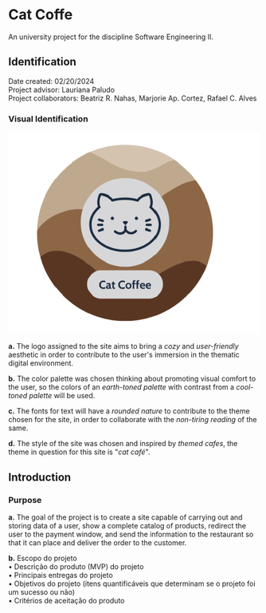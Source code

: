 # Cat Coffe
An university project for the discipline Software Engineering II.

## Identification
Date created: 02/20/2024     
Project advisor: Lauriana Paludo                                                    
Project collaborators: Beatriz R. Nahas, Marjorie Ap. Cortez, Rafael C. Alves

### Visual Identification
![Website logo](Images/cat_coffe-logo.png)

**a.** The logo assigned to the site aims to bring a _cozy_ and _user-friendly_ 
aesthetic in order to contribute to the user's immersion in the thematic digital 
environment.

**b.** The color palette was chosen thinking about promoting visual comfort to the 
user, so the colors of an _earth-toned palette_ with contrast from a _cool-toned palette_ 
will be used.

**c.** The fonts for text will have a _rounded nature_ to contribute to the theme 
chosen for the site, in order to collaborate with the _non-tiring reading_ of the 
same.

**d.** The style of the site was chosen and inspired by _themed cafes_, the theme 
in question for this site is "_cat café_".

## Introduction

### Purpose
**a.** The goal of the project is to create a site capable of carrying out and storing 
data of a user, show a complete catalog of products, redirect the user to the payment 
window, and send the information to the restaurant so that it can place and deliver 
the order to the customer.          

**b.** Escopo do projeto     
        • Descrição do produto (MVP) do projeto     
        • Principais entregas do projeto     
        • Objetivos do projeto (itens quantificáveis que determinam se o projeto foi um sucesso ou não)     
        • Critérios de aceitação do produto     
